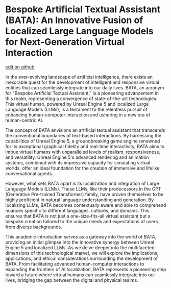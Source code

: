 # Bespoke Artificial Textual Assistant (BATA): An Innovative Fusion of Localized Large Language Models for Next-Generation Virtual Interaction

[edit on github](https://github.com/g202312/g202312.github.io)

In the ever-evolving landscape of artificial intelligence, there exists an inexorable quest for the development of intelligent and responsive virtual entities that can seamlessly integrate into our daily lives. BATA, an acronym for "Bespoke Artificial Textual Assistant," is a pioneering advancement in this realm, representing a convergence of state-of-the-art technologies. This virtual human, powered by Unreal Engine 5 and localized Large Language Models (LLMs), is a testament to the relentless pursuit of enhancing human-computer interaction and ushering in a new era of human-centric AI.

The concept of BATA envisions an artificial textual assistant that transcends the conventional boundaries of text-based interactions. By harnessing the capabilities of Unreal Engine 5, a groundbreaking game engine renowned for its exceptional graphical fidelity and real-time interactivity, BATA aims to imbue virtual humans with unparalleled levels of realism, responsiveness, and versatility. Unreal Engine 5's advanced rendering and animation systems, combined with its impressive capacity for simulating virtual worlds, offer an ideal foundation for the creation of immersive and lifelike conversational agents.

However, what sets BATA apart is its localization and integration of Large Language Models (LLMs). These LLMs, like their predecessors in the GPT (Generative Pre-trained Transformer) family, have proven themselves to be highly proficient in natural language understanding and generation. By localizing LLMs, BATA becomes contextually aware and able to comprehend nuances specific to different languages, cultures, and domains. This ensures that BATA is not just a one-size-fits-all virtual assistant but a bespoke creation tailored to the unique needs and expectations of users from diverse backgrounds.

This academic introduction serves as a gateway into the world of BATA, providing an initial glimpse into the innovative synergy between Unreal Engine 5 and localized LLMs. As we delve deeper into the multifaceted dimensions of this technological marvel, we will explore the implications, applications, and ethical considerations surrounding the development of BATA. From facilitating advanced human-computer interactions to expanding the frontiers of AI localization, BATA represents a pioneering step toward a future where virtual humans can seamlessly integrate into our lives, bridging the gap between the digital and physical realms.

